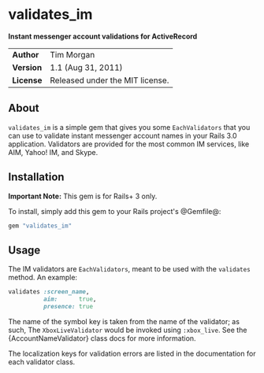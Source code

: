 validates_im
============

**Instant messenger account validations for ActiveRecord**

|             |                                 |
|:------------|:--------------------------------|
| **Author**  | Tim Morgan                      |
| **Version** | 1.1 (Aug 31, 2011)              |
| **License** | Released under the MIT license. |

About
-----

`validates_im` is a simple gem that gives you some `EachValidators` that you can
use to validate instant messenger account names in your Rails 3.0 application.
Validators are provided for the most common IM services, like AIM, Yahoo! IM,
and Skype.

Installation
------------

**Important Note:** This gem is for Rails+ 3 only.

To install, simply add this gem to your Rails project's @Gemfile@:

```` ruby
gem "validates_im"
````

Usage
-----

The IM validators are `EachValidators`, meant to be used with the `validates`
method. An example:

```` ruby
validates :screen_name,
          aim:      true,
          presence: true
````

The name of the symbol key is taken from the name of the validator; as such, The
`XboxLiveValidator` would be invoked using `:xbox_live`. See the
{AccountNameValidator} class docs for more information.

The localization keys for validation errors are listed in the documentation for
each validator class.
